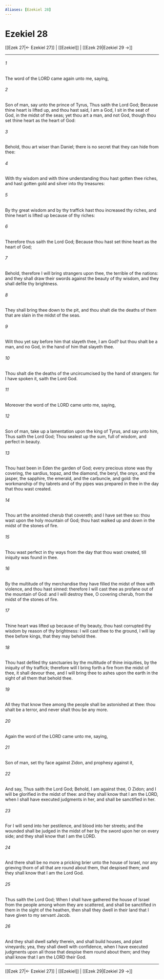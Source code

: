 ```yaml
---
Aliases: [Ezekiel 28]
---
```

# Ezekiel 28

[[Ezek 27|← Ezekiel 27]] | [[Ezekiel]] | [[Ezek 29|Ezekiel 29 →]]
***



###### 1 
The word of the LORD came again unto me, saying, 

###### 2 
Son of man, say unto the prince of Tyrus, Thus saith the Lord God; Because thine heart is lifted up, and thou hast said, I am a God, I sit in the seat of God, in the midst of the seas; yet thou art a man, and not God, though thou set thine heart as the heart of God: 

###### 3 
Behold, thou art wiser than Daniel; there is no secret that they can hide from thee: 

###### 4 
With thy wisdom and with thine understanding thou hast gotten thee riches, and hast gotten gold and silver into thy treasures: 

###### 5 
By thy great wisdom and by thy traffick hast thou increased thy riches, and thine heart is lifted up because of thy riches: 

###### 6 
Therefore thus saith the Lord God; Because thou hast set thine heart as the heart of God; 

###### 7 
Behold, therefore I will bring strangers upon thee, the terrible of the nations: and they shall draw their swords against the beauty of thy wisdom, and they shall defile thy brightness. 

###### 8 
They shall bring thee down to the pit, and thou shalt die the deaths of them that are slain in the midst of the seas. 

###### 9 
Wilt thou yet say before him that slayeth thee, I am God? but thou shalt be a man, and no God, in the hand of him that slayeth thee. 

###### 10 
Thou shalt die the deaths of the uncircumcised by the hand of strangers: for I have spoken it, saith the Lord God. 

###### 11 
Moreover the word of the LORD came unto me, saying, 

###### 12 
Son of man, take up a lamentation upon the king of Tyrus, and say unto him, Thus saith the Lord God; Thou sealest up the sum, full of wisdom, and perfect in beauty. 

###### 13 
Thou hast been in Eden the garden of God; every precious stone was thy covering, the sardius, topaz, and the diamond, the beryl, the onyx, and the jasper, the sapphire, the emerald, and the carbuncle, and gold: the workmanship of thy tabrets and of thy pipes was prepared in thee in the day that thou wast created. 

###### 14 
Thou art the anointed cherub that covereth; and I have set thee so: thou wast upon the holy mountain of God; thou hast walked up and down in the midst of the stones of fire. 

###### 15 
Thou wast perfect in thy ways from the day that thou wast created, till iniquity was found in thee. 

###### 16 
By the multitude of thy merchandise they have filled the midst of thee with violence, and thou hast sinned: therefore I will cast thee as profane out of the mountain of God: and I will destroy thee, O covering cherub, from the midst of the stones of fire. 

###### 17 
Thine heart was lifted up because of thy beauty, thou hast corrupted thy wisdom by reason of thy brightness: I will cast thee to the ground, I will lay thee before kings, that they may behold thee. 

###### 18 
Thou hast defiled thy sanctuaries by the multitude of thine iniquities, by the iniquity of thy traffick; therefore will I bring forth a fire from the midst of thee, it shall devour thee, and I will bring thee to ashes upon the earth in the sight of all them that behold thee. 

###### 19 
All they that know thee among the people shall be astonished at thee: thou shalt be a terror, and never shalt thou be any more. 

###### 20 
Again the word of the LORD came unto me, saying, 

###### 21 
Son of man, set thy face against Zidon, and prophesy against it, 

###### 22 
And say, Thus saith the Lord God; Behold, I am against thee, O Zidon; and I will be glorified in the midst of thee: and they shall know that I am the LORD, when I shall have executed judgments in her, and shall be sanctified in her. 

###### 23 
For I will send into her pestilence, and blood into her streets; and the wounded shall be judged in the midst of her by the sword upon her on every side; and they shall know that I am the LORD. 

###### 24 
And there shall be no more a pricking brier unto the house of Israel, nor any grieving thorn of all that are round about them, that despised them; and they shall know that I am the Lord God. 

###### 25 
Thus saith the Lord God; When I shall have gathered the house of Israel from the people among whom they are scattered, and shall be sanctified in them in the sight of the heathen, then shall they dwell in their land that I have given to my servant Jacob. 

###### 26 
And they shall dwell safely therein, and shall build houses, and plant vineyards; yea, they shall dwell with confidence, when I have executed judgments upon all those that despise them round about them; and they shall know that I am the LORD their God.

***
[[Ezek 27|← Ezekiel 27]] | [[Ezekiel]] | [[Ezek 29|Ezekiel 29 →]]
